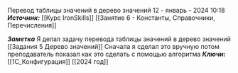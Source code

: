 
Перевод таблицы значений в дерево значений
 12 - январь - 2024  10:18 
***Источник:***  [[Курс IronSkills]] [[Занятие 6 - Константы, Справочники, Перечисления]]

***Заметка*** 
Я делал задачу перевода таблицы значений в дерево значений
[[Задания 5 Дерево значений]]
Сначала я сделал это вручную
потом преподаватель показал как это сделать с помощью алгоритма
***Ключи:*** [[1С_Конфигурация]] [[2024 год]]